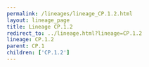 ```yaml
---
permalink: /lineages/lineage_CP.1.2.html
layout: lineage_page
title: Lineage CP.1.2
redirect_to: ../lineage.html?lineage=CP.1.2
lineage: CP.1.2
parent: CP.1
children: ['CP.1.2']
---
```

